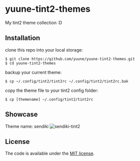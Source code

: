 # yuune-tint2-themes

My tint2 theme collection :D

## Installation

clone this repo into your local storage:

    $ git clone https://github.com/yuune/yuune-tint2-themes.git
    $ cd yuune-tint2-themes

backup your current theme:

    $ cp ~/.config/tint2/tint2rc ~/.config/tint2/tint2rc.bak
    
copy the theme file to your tint2 config folder:

    $ cp [themename] ~/.config/tint2/tint2rc


## Showcase

Theme name: sendiki
![sendiki-tint2](https://user-images.githubusercontent.com/9277632/36633258-a9344b96-19c4-11e8-9cc2-543fc70320f0.png)


## License

The code is available under the [MIT license](LICENSE.txt).
